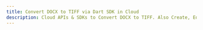 ---title: Convert DOCX to TIFF via Dart SDK in Clouddescription: Cloud APIs & SDKs to Convert DOCX to TIFF. Also Create, Edit & Render Microsoft Word & OpenOffice documents in the Cloud.---